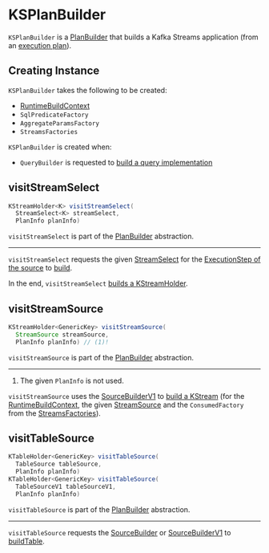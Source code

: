 # KSPlanBuilder

`KSPlanBuilder` is a [PlanBuilder](PlanBuilder.md) that builds a Kafka Streams application (from an [execution plan](ExecutionStep.md#build)).

## Creating Instance

`KSPlanBuilder` takes the following to be created:

* <span id="buildContext"> [RuntimeBuildContext](RuntimeBuildContext.md)
* <span id="sqlPredicateFactory"> `SqlPredicateFactory`
* <span id="aggregateParamFactory"> `AggregateParamsFactory`
* <span id="streamsFactories"> `StreamsFactories`

`KSPlanBuilder` is created when:

* `QueryBuilder` is requested to [build a query implementation](QueryBuilder.md#buildQueryImplementation)

## <span id="visitStreamSelect"> visitStreamSelect

```java
KStreamHolder<K> visitStreamSelect(
  StreamSelect<K> streamSelect,
  PlanInfo planInfo)
```

`visitStreamSelect` is part of the [PlanBuilder](PlanBuilder.md#visitStreamSelect) abstraction.

---

`visitStreamSelect` requests the given [StreamSelect](StreamSelect.md) for the [ExecutionStep of the source](StreamSelect.md#getSource) to [build](ExecutionStep.md#build).

In the end, `visitStreamSelect` [builds a KStreamHolder](StreamSelectBuilder.md#build).

## <span id="visitStreamSource"> visitStreamSource

```java
KStreamHolder<GenericKey> visitStreamSource(
  StreamSource streamSource,
  PlanInfo planInfo) // (1)!
```

`visitStreamSource` is part of the [PlanBuilder](PlanBuilder.md#visitStreamSource) abstraction.

---

1. The given `PlanInfo` is not used.

`visitStreamSource` uses the [SourceBuilderV1](SourceBuilderV1.md#instance) to [build a KStream](SourceBuilderV1.md#buildStream) (for the [RuntimeBuildContext](#buildContext), the given [StreamSource](StreamSource.md) and the `ConsumedFactory` from the [StreamsFactories](#streamsFactories)).

## <span id="visitTableSource"> visitTableSource

```java
KTableHolder<GenericKey> visitTableSource(
  TableSource tableSource,
  PlanInfo planInfo)
KTableHolder<GenericKey> visitTableSource(
  TableSourceV1 tableSourceV1,
  PlanInfo planInfo)
```

`visitTableSource` is part of the [PlanBuilder](PlanBuilder.md#visitTableSource) abstraction.

---

`visitTableSource` requests the [SourceBuilder](SourceBuilder.md#instance) or [SourceBuilderV1](SourceBuilderV1.md#instance) to [buildTable](SourceBuilderBase.md#buildTable).
